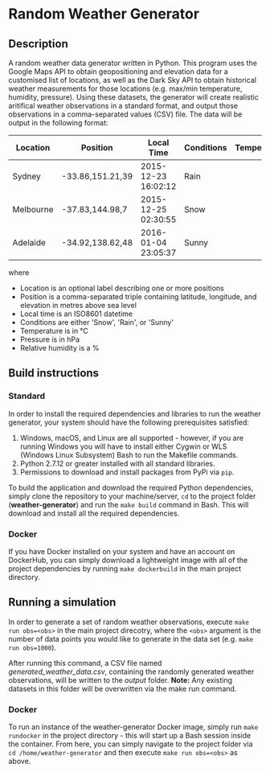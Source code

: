 # Random Weather Generator

## Description

A random weather data generator written in Python. This program uses the Google Maps API to obtain geopositioning and elevation data for a customised list of locations, as well as the Dark Sky API to obtain historical weather measurements for those locations (e.g. max/min temperature, humidity, pressure). Using these datasets, the generator will create realistic aritifical weather observations in a standard format, and output those observations in a comma-separated values (CSV) file. The data will be output in the following format:

Location  | Position         | Local Time          | Conditions | Temperature | Pressure | Humidity
--------- | ---------------- | ------------------- | ---------- | -----------:| --------:| --------:
Sydney    | -33.86,151.21,39 | 2015-12-23 16:02:12 | Rain       |       +12.5 |   1010.3 | 97
Melbourne | -37.83,144.98,7  | 2015-12-25 02:30:55 | Snow       |        -5.3 |    998.4 | 55
Adelaide  | -34.92,138.62,48 | 2016-01-04 23:05:37 | Sunny      |       +39.4 |   1114.1 | 12

where

 - Location is an optional label describing one or more positions
 - Position is a comma-separated triple containing latitude, longitude, and
   elevation in metres above sea level
 - Local time is an ISO8601 datetime
 - Conditions are either 'Snow', 'Rain', or 'Sunny'
 - Temperature is in °C
 - Pressure is in hPa
 - Relative humidity is a %

## Build instructions

### Standard

In order to install the required dependencies and libraries to run the weather generator, your system should have the following prerequisites satisfied:
1. Windows, macOS, and Linux are all supported - however, if you are running Windows you will have to install either Cygwin or WLS (Windows Linux Subsystem) Bash to run the Makefile commands.
1. Python 2.7.12 or greater installed with all standard libraries.
1. Permissions to download and install packages from PyPi via `pip`.

To build the application and download the required Python dependencies, simply clone the repository to your machine/server, `cd` to the project folder (**weather-generator**) and run the `make build` command in Bash. This will download and install all the required dependencies.

### Docker

If you have Docker installed on your system and have an account on DockerHub, you can simply download a lightweight image with all of the project dependencies by running `make dockerbuild` in the main project directory.

## Running a simulation

In order to generate a set of random weather observations, execute `make run obs=<obs>` in the main project direcotry, where the `<obs>` argument is the number of data points you would like to generate in the data set (e.g. `make run obs=1000`).

After running this command, a CSV file named _generated_weather_data.csv_, containing the randomly generated weather observations, will be written to the _output_ folder. **Note:** Any existing datasets in this folder will be overwritten via the make run command.

### Docker

To run an instance of the weather-generator Docker image, simply run `make rundocker` in the project directory - this will start up a Bash session inside the container. From here, you can simply navigate to the project folder via `cd /home/weather-generator` and then execute `make run obs=<obs>` as above.